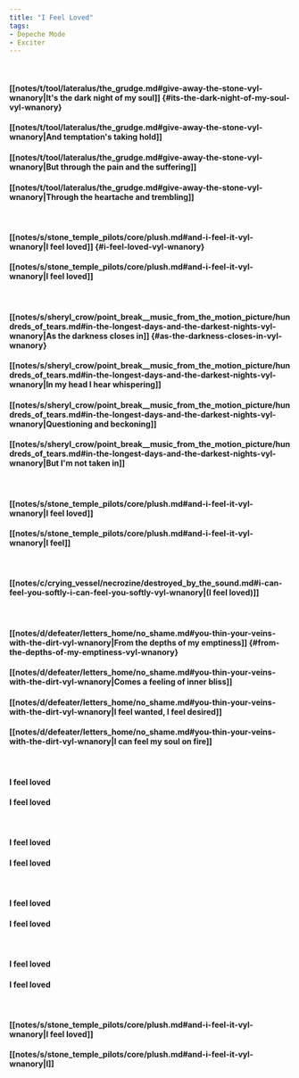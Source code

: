 ```yaml
---
title: "I Feel Loved"
tags:
- Depeche Mode
- Exciter
---
```

&nbsp;
#### [[notes/t/tool/lateralus/the_grudge.md#give-away-the-stone-vyl-wnanory|It's the dark night of my soul]] {#its-the-dark-night-of-my-soul-vyl-wnanory}
#### [[notes/t/tool/lateralus/the_grudge.md#give-away-the-stone-vyl-wnanory|And temptation's taking hold]]
#### [[notes/t/tool/lateralus/the_grudge.md#give-away-the-stone-vyl-wnanory|But through the pain and the suffering]]
#### [[notes/t/tool/lateralus/the_grudge.md#give-away-the-stone-vyl-wnanory|Through the heartache and trembling]]
&nbsp;
#### [[notes/s/stone_temple_pilots/core/plush.md#and-i-feel-it-vyl-wnanory|I feel loved]] {#i-feel-loved-vyl-wnanory}
#### [[notes/s/stone_temple_pilots/core/plush.md#and-i-feel-it-vyl-wnanory|I feel loved]]
&nbsp;
#### [[notes/s/sheryl_crow/point_break__music_from_the_motion_picture/hundreds_of_tears.md#in-the-longest-days-and-the-darkest-nights-vyl-wnanory|As the darkness closes in]] {#as-the-darkness-closes-in-vyl-wnanory}
#### [[notes/s/sheryl_crow/point_break__music_from_the_motion_picture/hundreds_of_tears.md#in-the-longest-days-and-the-darkest-nights-vyl-wnanory|In my head I hear whispering]]
#### [[notes/s/sheryl_crow/point_break__music_from_the_motion_picture/hundreds_of_tears.md#in-the-longest-days-and-the-darkest-nights-vyl-wnanory|Questioning and beckoning]]
#### [[notes/s/sheryl_crow/point_break__music_from_the_motion_picture/hundreds_of_tears.md#in-the-longest-days-and-the-darkest-nights-vyl-wnanory|But I'm not taken in]]
&nbsp;
#### [[notes/s/stone_temple_pilots/core/plush.md#and-i-feel-it-vyl-wnanory|I feel loved]]
#### [[notes/s/stone_temple_pilots/core/plush.md#and-i-feel-it-vyl-wnanory|I feel]]
&nbsp;
#### [[notes/c/crying_vessel/necrozine/destroyed_by_the_sound.md#i-can-feel-you-softly-i-can-feel-you-softly-vyl-wnanory|(I feel loved)]]
&nbsp;
#### [[notes/d/defeater/letters_home/no_shame.md#you-thin-your-veins-with-the-dirt-vyl-wnanory|From the depths of my emptiness]] {#from-the-depths-of-my-emptiness-vyl-wnanory}
#### [[notes/d/defeater/letters_home/no_shame.md#you-thin-your-veins-with-the-dirt-vyl-wnanory|Comes a feeling of inner bliss]]
#### [[notes/d/defeater/letters_home/no_shame.md#you-thin-your-veins-with-the-dirt-vyl-wnanory|I feel wanted, I feel desired]]
#### [[notes/d/defeater/letters_home/no_shame.md#you-thin-your-veins-with-the-dirt-vyl-wnanory|I can feel my soul on fire]]
&nbsp;
#### I feel loved
#### I feel loved
&nbsp;
#### I feel loved
#### I feel loved
&nbsp;
#### I feel loved
#### I feel loved
&nbsp;
#### I feel loved
#### I feel loved
&nbsp;
#### [[notes/s/stone_temple_pilots/core/plush.md#and-i-feel-it-vyl-wnanory|I feel loved]]
#### [[notes/s/stone_temple_pilots/core/plush.md#and-i-feel-it-vyl-wnanory|I]]
